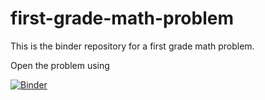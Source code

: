 # first-grade-math-problem
This is the binder repository for a first grade math problem.

Open the problem using 

[![Binder](http://mybinder.org/badge_logo.svg)](http://mybinder.org/v2/gh/dressedfez/first-grade-math-problem/master)

